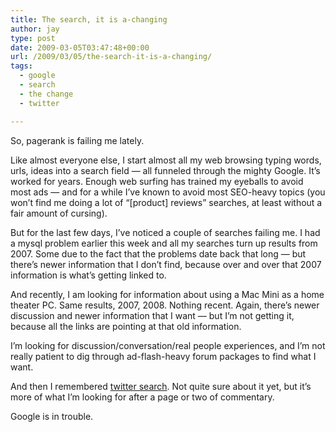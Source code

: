 ```yaml
---
title: The search, it is a-changing
author: jay
type: post
date: 2009-03-05T03:47:48+00:00
url: /2009/03/05/the-search-it-is-a-changing/
tags:
  - google
  - search
  - the change
  - twitter

---
```

So, pagerank is failing me lately.

Like almost everyone else, I start almost all my web browsing typing words, urls, ideas into a search field — all funneled through the mighty Google. It’s worked for years. Enough web surfing has trained my eyeballs to avoid most ads — and for a while I’ve known to avoid most SEO-heavy topics (you won’t find me doing a lot of “[product] reviews” searches, at least without a fair amount of cursing).

But for the last few days, I’ve noticed a couple of searches failing me. I had a mysql problem earlier this week and all my searches turn up results from 2007. Some due to the fact that the problems date back that long — but there’s newer information that I don’t find, because over and over that 2007 information is what’s getting linked to.

And recently, I am looking for information about using a Mac Mini as a home theater PC. Same results, 2007, 2008. Nothing recent. Again, there’s newer discussion and newer information that I want — but I’m not getting it, because all the links are pointing at that old information.

I’m looking for discussion/conversation/real people experiences, and I’m not really patient to dig through ad-flash-heavy forum packages to find what I want.

And then I remembered [twitter search][1]. Not quite sure about it yet, but it’s more of what I’m looking for after a page or two of commentary.

Google is in trouble.

 [1]: http://search.twitter.com/search